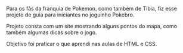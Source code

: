Para os fãs da franquia de Pokemon, como também de Tibia, fiz esse projeto de guia para iniciantes no joguinho Pokebro.

Projeto consta com um site mostrando alguns pontos do mapa, como também algumas dicas sobre o jogo.

Objetivo foi praticar o que aprendi nas aulas de HTML e CSS.
